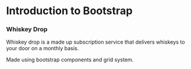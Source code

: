 # Introduction to Bootstrap

### Whiskey Drop 

Whiskey drop is a made up subscription service that delivers whiskeys to your door on a monthly basis.

Made using bootstrap components and grid system.


